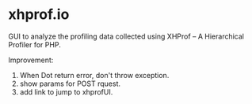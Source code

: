 xhprof.io
=========

GUI to analyze the profiling data collected using XHProf – A Hierarchical Profiler for PHP.

Improvement:

1. When Dot return error, don't throw exception.
2. show params for POST rquest.
3. add link to jump to xhprofUI.
